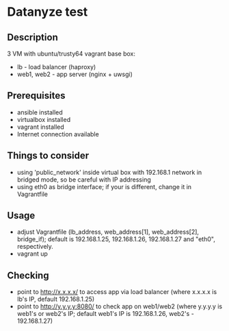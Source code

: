 # Datanyze test

## Description
3 VM with ubuntu/trusty64 vagrant base box:
* lb - load balancer (haproxy)
* web1, web2 - app server (nginx + uwsgi)

## Prerequisites
* ansible installed
* virtualbox installed
* vagrant installed
* Internet connection available

## Things to consider
* using 'public_network' inside virtual box with 192.168.1 network in bridged mode, so be careful with IP addressing
* using eth0 as bridge interface; if your is different, change it in Vagrantfile

## Usage
* adjust Vagrantfile (lb_address, web_address[1], web_address[2], bridge_if); default is 192.168.1.25, 192.168.1.26, 192.168.1.27 and "eth0", respectively.
* vagrant up

## Checking
* point to http://x.x.x.x/ to access app via load balancer (where x.x.x.x is lb's IP, default 192.168.1.25)
* point to http://y.y.y.y:8080/ to check app on web1/web2 (where y.y.y.y is web1's or web2's IP; default web1's IP is 192.168.1.26, web2's - 192.168.1.27)
